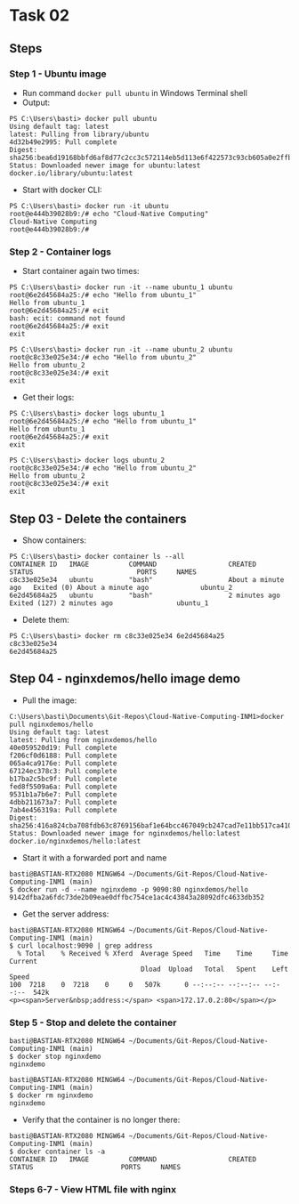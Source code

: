 # Task 02

## Steps

### Step 1 - Ubuntu image

- Run command `docker pull ubuntu` in Windows Terminal shell
- Output:

```#!/bin/bash
PS C:\Users\basti> docker pull ubuntu
Using default tag: latest
latest: Pulling from library/ubuntu
4d32b49e2995: Pull complete
Digest: sha256:bea6d19168bbfd6af8d77c2cc3c572114eb5d113e6f422573c93cb605a0e2ffb
Status: Downloaded newer image for ubuntu:latest
docker.io/library/ubuntu:latest
```

- Start with docker CLI:

```#!/bin/bash
PS C:\Users\basti> docker run -it ubuntu
root@e444b39028b9:/# echo "Cloud-Native Computing"
Cloud-Native Computing
root@e444b39028b9:/#
```

### Step 2 - Container logs

- Start container again two times:

```#!/bin/bash
PS C:\Users\basti> docker run -it --name ubuntu_1 ubuntu
root@6e2d45684a25:/# echo "Hello from ubuntu_1"
Hello from ubuntu_1
root@6e2d45684a25:/# ecit
bash: ecit: command not found
root@6e2d45684a25:/# exit
exit

PS C:\Users\basti> docker run -it --name ubuntu_2 ubuntu
root@c8c33e025e34:/# echo "Hello from ubuntu_2"
Hello from ubuntu_2
root@c8c33e025e34:/# exit
exit
```

- Get their logs:

```#!/bin/bash
PS C:\Users\basti> docker logs ubuntu_1
root@6e2d45684a25:/# echo "Hello from ubuntu_1"
Hello from ubuntu_1
root@6e2d45684a25:/# exit
exit

PS C:\Users\basti> docker logs ubuntu_2
root@c8c33e025e34:/# echo "Hello from ubuntu_2"
Hello from ubuntu_2
root@c8c33e025e34:/# exit
exit
```

## Step 03 - Delete the containers

- Show containers:

```#!/bin/bash
PS C:\Users\basti> docker container ls --all
CONTAINER ID   IMAGE          COMMAND                  CREATED              STATUS                          PORTS     NAMES
c8c33e025e34   ubuntu         "bash"                   About a minute ago   Exited (0) About a minute ago             ubuntu_2
6e2d45684a25   ubuntu         "bash"                   2 minutes ago        Exited (127) 2 minutes ago                ubuntu_1
```

- Delete them:

```#!/bin/bash
PS C:\Users\basti> docker rm c8c33e025e34 6e2d45684a25
c8c33e025e34
6e2d45684a25
```

## Step 04 - nginxdemos/hello image demo

- Pull the image:

```#!/bin/bash
C:\Users\basti\Documents\Git-Repos\Cloud-Native-Computing-INM1>docker pull nginxdemos/hello
Using default tag: latest
latest: Pulling from nginxdemos/hello
40e059520d19: Pull complete
f206cf0d6188: Pull complete
065a4ca9176e: Pull complete
67124ec378c3: Pull complete
b17ba2c5bc9f: Pull complete
fed8f5509a6a: Pull complete
9531b1a7b6e7: Pull complete
4dbb211673a7: Pull complete
7ab4e456319a: Pull complete
Digest: sha256:416a824cba708fdb63c8769156baf1e64bcc467049cb247cad7e11bb517ca410
Status: Downloaded newer image for nginxdemos/hello:latest
docker.io/nginxdemos/hello:latest
```

- Start it with a forwarded port and name

```#!/bin/bash
basti@BASTIAN-RTX2080 MINGW64 ~/Documents/Git-Repos/Cloud-Native-Computing-INM1 (main)
$ docker run -d --name nginxdemo -p 9090:80 nginxdemos/hello
9142dfba2a6fdc73de2b09eae0dffbc754ce1ac4c43843a28092dfc4633db352
```

- Get the server address:

```#!/bin/bash
basti@BASTIAN-RTX2080 MINGW64 ~/Documents/Git-Repos/Cloud-Native-Computing-INM1 (main)
$ curl localhost:9090 | grep address
  % Total    % Received % Xferd  Average Speed   Time    Time     Time  Current
                                 Dload  Upload   Total   Spent    Left  Speed
100  7218    0  7218    0     0   507k      0 --:--:-- --:--:-- --:--:--  542k
<p><span>Server&nbsp;address:</span> <span>172.17.0.2:80</span></p>
```

### Step 5 - Stop and delete the container

```#!/bin/bash
basti@BASTIAN-RTX2080 MINGW64 ~/Documents/Git-Repos/Cloud-Native-Computing-INM1 (main)
$ docker stop nginxdemo
nginxdemo

basti@BASTIAN-RTX2080 MINGW64 ~/Documents/Git-Repos/Cloud-Native-Computing-INM1 (main)
$ docker rm nginxdemo
nginxdemo
```

- Verify that the container is no longer there:

```#!/bin/bash
basti@BASTIAN-RTX2080 MINGW64 ~/Documents/Git-Repos/Cloud-Native-Computing-INM1 (main)
$ docker container ls -a
CONTAINER ID   IMAGE          COMMAND                  CREATED        STATUS                      PORTS     NAMES
```

### Steps 6-7 - View HTML file with nginx
